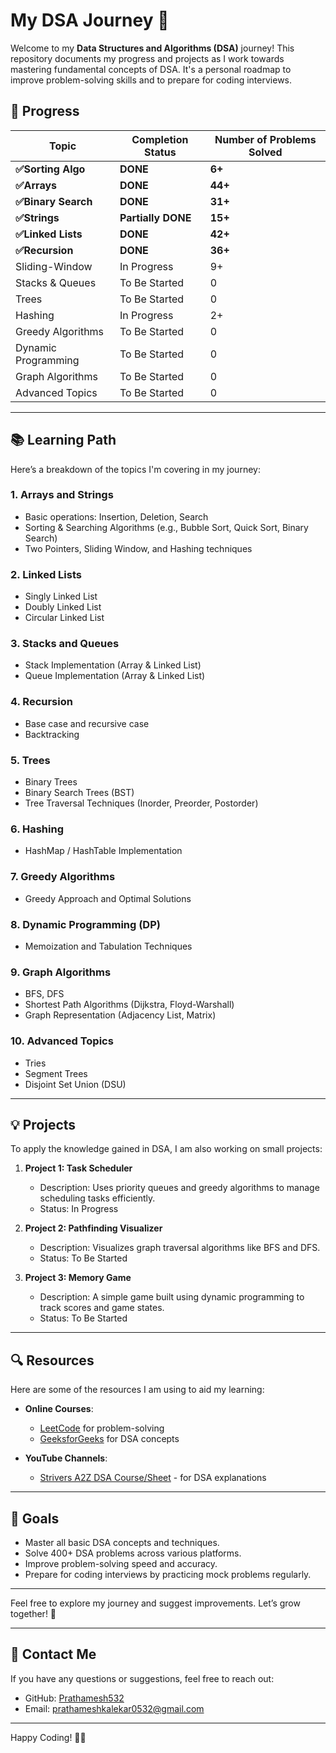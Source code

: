 # My DSA Journey 🚀

Welcome to my **Data Structures and Algorithms (DSA)** journey! This repository documents my progress and projects as I work towards mastering fundamental concepts of DSA. It's a personal roadmap to improve problem-solving skills and to prepare for coding interviews.

## 🚧 Progress

| Topic               | Completion Status  | Number of Problems Solved |
| ------------------- | ------------------ | ------------------------- |
| **✅Sorting Algo**  | **DONE**           | **6+**                    |
| **✅Arrays**        | **DONE**           | **44+**                   |
| **✅Binary Search** | **DONE**           | **31+**                   |
| **✅Strings**       | **Partially DONE** | **15+**                   |
| **✅Linked Lists**  | **DONE**           | **42+**                   |
| **✅Recursion**     | **DONE**           | **36+**                   |
| Sliding-Window      | In Progress        | 9+                        |
| Stacks & Queues     | To Be Started      | 0                         |
| Trees               | To Be Started      | 0                         |
| Hashing             | In Progress        | 2+                        |
| Greedy Algorithms   | To Be Started      | 0                         |
| Dynamic Programming | To Be Started      | 0                         |
| Graph Algorithms    | To Be Started      | 0                         |
| Advanced Topics     | To Be Started      | 0                         |

---

## 📚 Learning Path

Here’s a breakdown of the topics I'm covering in my journey:

### 1. **Arrays and Strings**

- Basic operations: Insertion, Deletion, Search
- Sorting & Searching Algorithms (e.g., Bubble Sort, Quick Sort, Binary Search)
- Two Pointers, Sliding Window, and Hashing techniques

### 2. **Linked Lists**

- Singly Linked List
- Doubly Linked List
- Circular Linked List

### 3. **Stacks and Queues**

- Stack Implementation (Array & Linked List)
- Queue Implementation (Array & Linked List)

### 4. **Recursion**

- Base case and recursive case
- Backtracking

### 5. **Trees**

- Binary Trees
- Binary Search Trees (BST)
- Tree Traversal Techniques (Inorder, Preorder, Postorder)

### 6. **Hashing**

- HashMap / HashTable Implementation

### 7. **Greedy Algorithms**

- Greedy Approach and Optimal Solutions

### 8. **Dynamic Programming (DP)**

- Memoization and Tabulation Techniques

### 9. **Graph Algorithms**

- BFS, DFS
- Shortest Path Algorithms (Dijkstra, Floyd-Warshall)
- Graph Representation (Adjacency List, Matrix)

### 10. **Advanced Topics**

- Tries
- Segment Trees
- Disjoint Set Union (DSU)

---

## 💡 Projects

To apply the knowledge gained in DSA, I am also working on small projects:

1. **Project 1: Task Scheduler**

   - Description: Uses priority queues and greedy algorithms to manage scheduling tasks efficiently.
   - Status: In Progress

2. **Project 2: Pathfinding Visualizer**

   - Description: Visualizes graph traversal algorithms like BFS and DFS.
   - Status: To Be Started

3. **Project 3: Memory Game**
   - Description: A simple game built using dynamic programming to track scores and game states.
   - Status: To Be Started

---

## 🔍 Resources

Here are some of the resources I am using to aid my learning:

- **Online Courses**:

  - [LeetCode](https://leetcode.com) for problem-solving
  - [GeeksforGeeks](https://geeksforgeeks.org) for DSA concepts

- **YouTube Channels**:
  - [Strivers A2Z DSA Course/Sheet](https://www.youtube.com/@takeUforward) - for DSA explanations

---

## 🎯 Goals

- Master all basic DSA concepts and techniques.
- Solve 400+ DSA problems across various platforms.
- Improve problem-solving speed and accuracy.
- Prepare for coding interviews by practicing mock problems regularly.

---

Feel free to explore my journey and suggest improvements. Let’s grow together! 💪

---

## 🚀 Contact Me

If you have any questions or suggestions, feel free to reach out:

- GitHub: [Prathamesh532](https://github.com/Prathamesh532)
- Email: prathameshkalekar0532@gmail.com

---

Happy Coding! 👨‍💻
